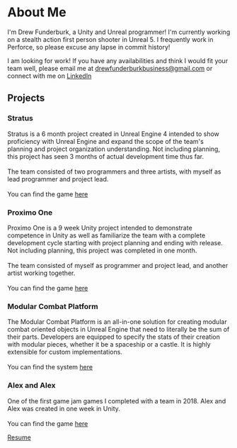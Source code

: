 # About Me
I'm Drew Funderburk, a Unity and Unreal programmer! I'm currently working on a stealth action first person shooter in Unreal 5. I frequently work in Perforce, so please excuse any lapse in commit history!

I am looking for work! If you have any availabilities and think I would fit your team well, please email me at drewfunderburkbusiness@gmail.com or connect with me on [LinkedIn](https://www.linkedin.com/in/drew-funderburk/)

## Projects
### Stratus
Stratus is a 6 month project created in Unreal Engine 4 intended to show proficiency with Unreal Engine and expand the scope of
the team's planning and project organization understanding. Not including planning, this project has seen 3 months of actual
development time thus far. <br/><br/>
The team consisted of two programmers and three artists, with myself as lead programmer and project lead. <br/><br/>
You can find the game [here](https://stratusgame.itch.io/stratus)

### Proximo One
Proximo One is a 9 week Unity project intended to demonstrate competence in Unity as well as familiarize the team with a
complete development cycle starting with project planning and ending with release. Not including planning, this project was
completed in one month. <br/><br/>
The team consisted of myself as programmer and project lead, and another artist working together. <br/><br/>
You can find the game [here](https://github.com/drewfunderburk/Proximo-One)

### Modular Combat Platform
The Modular Combat Platform is an all-in-one solution for creating modular combat oriented objects in Unreal Engine that need to
literally be the sum of their parts. Developers are equipped to specify the stats of their creation with modular pieces, whether it
be a spaceship or a castle. It is highly extensible for custom implementations. <br/><br/>
You can find the system [here](https://github.com/drewfunderburk/ComplexGameSystems)

### Alex and Alex
One of the first game jam games I completed with a team in 2018. Alex and Alex was created in one week in Unity. <br/><br/>
You can find the game [here](https://trollface666.itch.io/alex-and-alex)

[Resume](DrewFunderburk_Resume.pdf)

